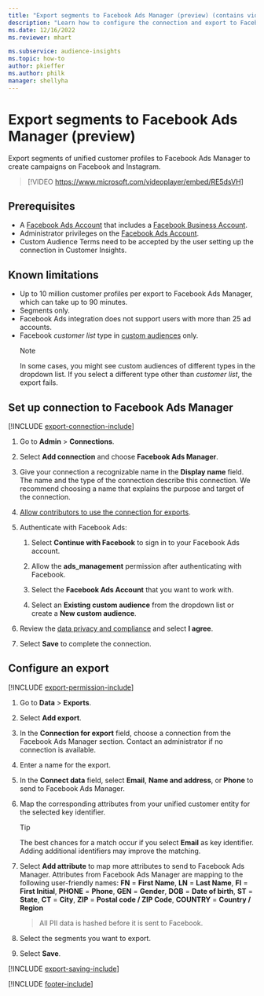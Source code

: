 ```yaml
---
title: "Export segments to Facebook Ads Manager (preview) (contains video)"
description: "Learn how to configure the connection and export to Facebook Ads Manager."
ms.date: 12/16/2022
ms.reviewer: mhart

ms.subservice: audience-insights
ms.topic: how-to
author: pkieffer
ms.author: philk
manager: shellyha
---
```


# Export segments to Facebook Ads Manager (preview)

Export segments of unified customer profiles to Facebook Ads Manager to create campaigns on Facebook and Instagram.

> [!VIDEO https://www.microsoft.com/videoplayer/embed/RE5dsVH]

## Prerequisites

- A [Facebook Ads Account](https://www.facebook.com/business/learn/lessons/step-by-step-ads-manager-account) that includes a [Facebook Business Account](https://business.facebook.com/).
- Administrator privileges on the [Facebook Ads Account](https://www.facebook.com/business/learn/lessons/step-by-step-ads-manager-account).
- Custom Audience Terms need to be accepted by the user setting up the connection in Customer Insights.

## Known limitations

- Up to 10 million customer profiles per export to Facebook Ads Manager, which can take up to 90 minutes.
- Segments only.
- Facebook Ads integration does not support users with more than 25 ad accounts.
- Facebook *customer list* type in [custom audiences](https://www.facebook.com/business/help/744354708981227?id=2469097953376494) only.
  > [!NOTE]
  > In some cases, you might see custom audiences of different types in the dropdown list. If you select a different type other than *customer list*, the export fails.

## Set up connection to Facebook Ads Manager

[!INCLUDE [export-connection-include](includes/export-connection-admn.md)]

1. Go to **Admin** > **Connections**.

1. Select **Add connection** and choose **Facebook Ads Manager**.

1. Give your connection a recognizable name in the **Display name** field. The name and the type of the connection describe this connection. We recommend choosing a name that explains the purpose and target of the connection.

1. [Allow contributors to use the connection for exports](connections.md#allow-contributors-to-use-a-connection-for-exports).

1. Authenticate with Facebook Ads:

   1. Select **Continue with Facebook** to sign in to your Facebook Ads account.

   1. Allow the **ads_management** permission after authenticating with Facebook.

   1. Select the **Facebook Ads Account** that you want to work with.

   1. Select an **Existing custom audience** from the dropdown list or create a **New custom audience**.

1. Review the [data privacy and compliance](connections.md#data-privacy-and-compliance) and select **I agree**.

1. Select **Save** to complete the connection.

## Configure an export

[!INCLUDE [export-permission-include](includes/export-permission.md)]

1. Go to **Data** > **Exports**.

1. Select **Add export**.

1. In the **Connection for export** field, choose a connection from the Facebook Ads Manager section. Contact an administrator if no connection is available.

1. Enter a name for the export.

1. In the **Connect data** field, select **Email**, **Name and address**, or **Phone** to send to Facebook Ads Manager.

1. Map the corresponding attributes from your unified customer entity for the selected key identifier.
   > [!TIP]
   > The best chances for a match occur if you select **Email** as key identifier. Adding additional identifiers may improve the matching.

1. Select **Add attribute** to map more attributes to send to Facebook Ads Manager. Attributes from Facebook Ads Manager are mapping to the following user-friendly names:
    **FN** = **First Name**, **LN** = **Last Name**, **FI** = **First Initial**, **PHONE** = **Phone**, **GEN** = **Gender**, **DOB** = **Date of birth**, **ST** = **State**, **CT** = **City**, **ZIP** = **Postal code / ZIP Code**, **COUNTRY** = **Country / Region**
    > All PII data is hashed before it is sent to Facebook. 

1. Select the segments you want to export.

1. Select **Save**.

[!INCLUDE [export-saving-include](includes/export-saving.md)]

[!INCLUDE [footer-include](includes/footer-banner.md)]
